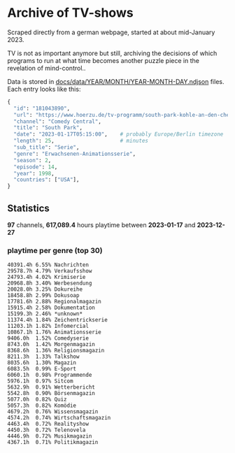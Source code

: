 # Archive of TV-shows

Scraped directly from a german webpage, started at about mid-January 2023.

TV is not as important anymore but still, archiving the decisions of which programs to run at what time
becomes another puzzle piece in the revelation of mind-control.. 

Data is stored in [docs/data/YEAR/MONTH/YEAR-MONTH-DAY.ndjson](docs/data/) files. 
Each entry looks like this:

```python
{
  "id": "181043890", 
  "url": "https://www.hoerzu.de/tv-programm/south-park-kohle-an-den-chefkoch/bid_181043890/", 
  "channel": "Comedy Central", 
  "title": "South Park", 
  "date": "2023-01-17T05:15:00",    # probably Europe/Berlin timezone 
  "length": 25,                     # minutes 
  "sub_title": "Serie", 
  "genre": "Erwachsenen-Animationsserie", 
  "season": 2, 
  "episode": 14, 
  "year": 1998, 
  "countries": ["USA"],
}
```

## Statistics

**97** channels, **617,089.4** hours playtime between **2023-01-17** and **2023-12-27**


### playtime per genre (top 30)

    40391.4h 6.55% Nachrichten
    29578.7h 4.79% Verkaufsshow
    24793.4h 4.02% Krimiserie
    20968.8h 3.40% Werbesendung
    20028.0h 3.25% Dokureihe
    18458.8h 2.99% Dokusoap
    17781.6h 2.88% Regionalmagazin
    15915.4h 2.58% Dokumentation
    15199.3h 2.46% *unknown*
    11374.4h 1.84% Zeichentrickserie
    11203.1h 1.82% Infomercial
    10867.1h 1.76% Animationsserie
    9406.0h  1.52% Comedyserie
    8743.0h  1.42% Morgenmagazin
    8368.6h  1.36% Religionsmagazin
    8211.3h  1.33% Talkshow
    8035.6h  1.30% Magazin
    6083.5h  0.99% E-Sport
    6060.1h  0.98% Programmende
    5976.1h  0.97% Sitcom
    5632.9h  0.91% Wetterbericht
    5542.8h  0.90% Börsenmagazin
    5077.0h  0.82% Quiz
    5057.3h  0.82% Komödie
    4679.2h  0.76% Wissensmagazin
    4574.2h  0.74% Wirtschaftsmagazin
    4463.4h  0.72% Realityshow
    4450.3h  0.72% Telenovela
    4446.9h  0.72% Musikmagazin
    4367.1h  0.71% Politikmagazin
